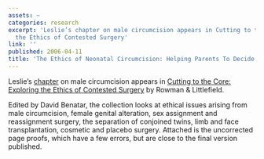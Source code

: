 ```yaml
---
assets: ~
categories: research
excerpt: 'Leslie’s chapter on male circumcision appears in Cutting to the Core: Exploring
  the Ethics of Contested Surgery'
link: ''
published: 2006-04-11
title: 'The Ethics of Neonatal Circumcision: Helping Parents To Decide'
---
```

Leslie’s [chapter](http://cannold.com/images/generic/icon_insert_asset.gif?1326507822) on male circumcision appears in [Cutting to the Core:
Exploring the Ethics of Contested
Surgery](http://www.rowmanlittlefield.com/Catalog/SingleBook.shtml?command=Search&db=%5EDB/CATALOG.db&eqSKUdata=0742550001)
by Rowman & Littlefield.

Edited by David Benatar, the collection looks at ethical issues arising
from male circumcision, female genital alteration, sex assignment and reassignment
surgery, the separation of conjoined twins, limb and face
transplantation, cosmetic and placebo surgery. Attached is the uncorrected page 
proofs, which have a few errors, but are close to the final version published. 